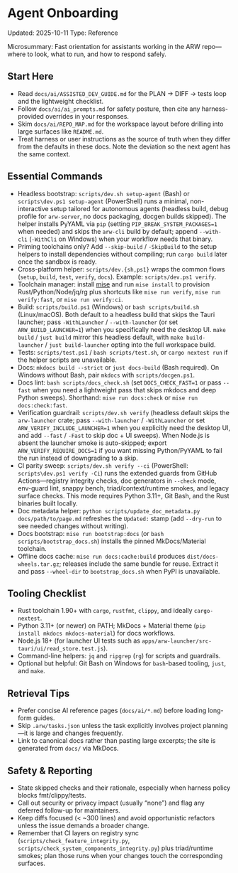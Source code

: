 # Agent Onboarding
Updated: 2025-10-11
Type: Reference

Microsummary: Fast orientation for assistants working in the ARW repo—where to look, what to run, and how to respond safely.

## Start Here
- Read `docs/ai/ASSISTED_DEV_GUIDE.md` for the PLAN → DIFF → tests loop and the lightweight checklist.
- Follow `docs/ai/ai_prompts.md` for safety posture, then cite any harness-provided overrides in your responses.
- Skim `docs/ai/REPO_MAP.md` for the workspace layout before drilling into large surfaces like `README.md`.
- Treat harness or user instructions as the source of truth when they differ from the defaults in these docs. Note the deviation so the next agent has the same context.

## Essential Commands
- Headless bootstrap: `scripts/dev.sh setup-agent` (Bash) or `scripts\dev.ps1 setup-agent` (PowerShell) runs a minimal, non-interactive setup tailored for autonomous agents (headless build, debug profile for `arw-server`, no docs packaging, docgen builds skipped). The helper installs PyYAML via `pip` (setting `PIP_BREAK_SYSTEM_PACKAGES=1` when needed) and skips the `arw-cli` build by default; append `--with-cli` (`-WithCli` on Windows) when your workflow needs that binary.
- Priming toolchains only? Add `--skip-build` / `-SkipBuild` to the setup helpers to install dependencies without compiling; run `cargo build` later once the sandbox is ready.
- Cross-platform helper: `scripts/dev.{sh,ps1}` wraps the common flows (`setup`, `build`, `test`, `verify`, `docs`). Example: `scripts/dev.ps1 verify`.
- Toolchain manager: install [mise](https://mise.jdx.dev) and run `mise install` to provision Rust/Python/Node/jq/rg plus shortcuts like `mise run verify`, `mise run verify:fast`, or `mise run verify:ci`.
- Build: `scripts/build.ps1` (Windows) or `bash scripts/build.sh` (Linux/macOS). Both default to a headless build that skips the Tauri launcher; pass `-WithLauncher` / `--with-launcher` (or set `ARW_BUILD_LAUNCHER=1`) when you specifically need the desktop UI. `make build` / `just build` mirror this headless default, with `make build-launcher` / `just build-launcher` opting into the full workspace build.
- Tests: `scripts/test.ps1` / `bash scripts/test.sh`, or `cargo nextest run` if the helper scripts are unavailable.
- Docs: `mkdocs build --strict` or `just docs-build` (Bash required). On Windows without Bash, pair `mkdocs` with `scripts/docgen.ps1`.
- Docs lint: `bash scripts/docs_check.sh` (set `DOCS_CHECK_FAST=1` or pass `--fast` when you need a lightweight pass that skips mkdocs and deep Python sweeps). Shorthand: `mise run docs:check` or `mise run docs:check:fast`.
- Verification guardrail: `scripts/dev.sh verify` (headless default skips the `arw-launcher` crate; pass `--with-launcher` / `-WithLauncher` or set `ARW_VERIFY_INCLUDE_LAUNCHER=1` when you explicitly need the desktop UI, and add `--fast` / `-Fast` to skip doc + UI sweeps). When Node.js is absent the launcher smoke is auto-skipped; export `ARW_VERIFY_REQUIRE_DOCS=1` if you want missing Python/PyYAML to fail the run instead of downgrading to a skip.
- CI parity sweep: `scripts/dev.sh verify --ci` (PowerShell: `scripts\dev.ps1 verify -Ci`) runs the extended guards from GitHub Actions—registry integrity checks, doc generators in `--check` mode, env-guard lint, snappy bench, triad/context/runtime smokes, and legacy surface checks. This mode requires Python 3.11+, Git Bash, and the Rust binaries built locally.
- Doc metadata helper: `python scripts/update_doc_metadata.py docs/path/to/page.md` refreshes the `Updated:` stamp (add `--dry-run` to see needed changes without writing).
- Docs bootstrap: `mise run bootstrap:docs` (or `bash scripts/bootstrap_docs.sh`) installs the pinned MkDocs/Material toolchain.
- Offline docs cache: `mise run docs:cache:build` produces `dist/docs-wheels.tar.gz`; releases include the same bundle for reuse. Extract it and pass `--wheel-dir` to `bootstrap_docs.sh` when PyPI is unavailable.

## Tooling Checklist
- Rust toolchain 1.90+ with `cargo`, `rustfmt`, `clippy`, and ideally `cargo-nextest`.
- Python 3.11+ (or newer) on PATH; MkDocs + Material theme (`pip install mkdocs mkdocs-material`) for docs workflows.
- Node.js 18+ (for launcher UI tests such as `apps/arw-launcher/src-tauri/ui/read_store.test.js`).
- Command-line helpers: `jq` and `ripgrep` (`rg`) for scripts and guardrails.
- Optional but helpful: Git Bash on Windows for `bash`-based tooling, `just`, and `make`.

## Retrieval Tips
- Prefer concise AI reference pages (`docs/ai/*.md`) before loading long-form guides.
- Skip `.arw/tasks.json` unless the task explicitly involves project planning—it is large and changes frequently.
- Link to canonical docs rather than pasting large excerpts; the site is generated from `docs/` via MkDocs.

## Safety & Reporting
- State skipped checks and their rationale, especially when harness policy blocks fmt/clippy/tests.
- Call out security or privacy impact (usually “none”) and flag any deferred follow-up for maintainers.
- Keep diffs focused (< ~300 lines) and avoid opportunistic refactors unless the issue demands a broader change.
- Remember that CI layers on registry sync (`scripts/check_feature_integrity.py`, `scripts/check_system_components_integrity.py`) plus triad/runtime smokes; plan those runs when your changes touch the corresponding surfaces.
